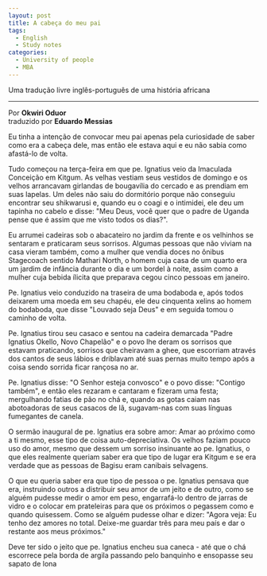```yaml
---
layout: post
title: A cabeça do meu pai
tags:
  - English
  - Study notes
categories:
  - University of people
  - MBA
---
```


Uma tradução livre inglês-português de uma história africana

---

Por **Okwiri Oduor**  
traduzido por **Eduardo Messias**

Eu tinha a intenção de convocar meu pai apenas pela curiosidade de saber como era a cabeça dele, mas então ele estava aqui e eu não sabia como afastá-lo de volta.

Tudo começou na terça-feira em que pe. Ignatius veio da Imaculada Conceição em Kitgum. As velhas vestiam seus vestidos de domingo e os velhos arrancavam girlandas de bougavília do cercado e as prendiam em suas lapelas. Um deles não saiu do dormitório porque não conseguiu encontrar seu shikwarusi e, quando eu o coagi e o intimidei, ele deu um tapinha no cabelo e disse: "Meu Deus, você quer que o padre de Uganda pense que é assim que me visto todos os dias?".

Eu arrumei cadeiras sob o abacateiro no jardim da frente e os velhinhos se sentaram e praticaram seus sorrisos. Algumas pessoas que não viviam na casa vieram também, como a mulher que vendia doces no ônibus Stagecoach sentido Mathari North, o homem cuja casa de um quarto era um jardim de infância durante o dia e um bordel à noite, assim como a mulher cuja bebida ílicita que preparava cegou cinco pessoas em janeiro.

Pe. Ignatius veio conduzido na traseira de uma bodaboda e, após todos deixarem uma moeda em seu chapéu, ele deu cinquenta xelins ao homem do bodaboda, que disse "Louvado seja Deus" e em seguida tomou o caminho de volta.

Pe. Ignatius tirou seu casaco e sentou na cadeira demarcada "Padre Ignatius Okello, Novo Chapelão" e o povo lhe deram os sorrisos que estavam praticando, sorrisos que cheiravam a ghee, que escorriam através dos cantos de seus lábios e driblavam até suas pernas muito tempo após a coisa sendo sorrida ficar rançosa no ar.

Pe. Ignatius disse: "O Senhor esteja convosco" e o povo disse: "Contigo também", e então eles rezaram e cantaram e fizeram uma festa; mergulhando fatias de pão no chá e, quando as gotas caiam nas abotoadoras de seus casacos de lã, sugavam-nas com suas línguas fumegantes de canela.

O sermão inaugural de pe. Ignatius era sobre amor: Amar ao próximo como a ti mesmo, esse tipo de coisa auto-depreciativa. Os velhos faziam pouco uso do amor, mesmo que dessem um sorriso insinuante ao pe. Ignatius, o que eles realmente queriam saber era que tipo de lugar era Kitgum e se era verdade que as pessoas de Bagisu eram canibais selvagens.

O que eu queria saber era que tipo de pessoa o pe. Ignatius pensava que era, instruindo outros a distribuir seu amor de um jeito e de outro, como se alguém pudesse medir o amor em peso, engarrafá-lo dentro de jarras de vidro e o colocar em prateleiras para que os próximos o pegassem como e quando quisessem. Como se alguém pudesse olhar e dizer: "Agora veja: Eu tenho dez amores no total. Deixe-me guardar três para meu país e dar o restante aos meus próximos."

Deve ter sido o jeito que pe. Ignatius encheu sua caneca - até que o chá escorrece pela borda de argila passando pelo banquinho e ensopasse seu sapato de lona

